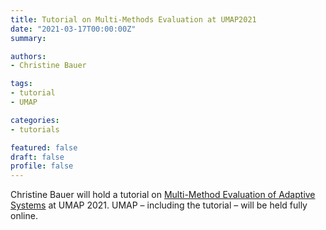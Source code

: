 ```yaml
---
title: Tutorial on Multi-Methods Evaluation at UMAP2021
date: "2021-03-17T00:00:00Z"
summary:

authors:
- Christine Bauer 

tags:
- tutorial
- UMAP

categories:
- tutorials

featured: false
draft: false
profile: false
---
```

Christine Bauer will hold a tutorial on [Multi-Method Evaluation of Adaptive Systems](https://www.um.org/umap2021/program/tutorials#T02) at UMAP 2021. UMAP – including the tutorial – will be held fully online.
